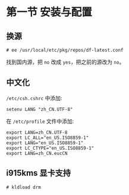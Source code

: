 # 第一节 安装与配置

## 换源

```
# ee /usr/local/etc/pkg/repos/df-latest.conf
```

找到国内源，把 `no` 改成 `yes`，把之前的源改为 `no`。

## 中文化


`/etc/csh.cshrc` 中添加:

```
setenv LANG "zh_CN.UTF-8"
```

在 `/etc/profile` 文件中添加:

```
export LANG=zh_CN.UTF-8
export LC_ALL="en_US.ISO8859-1"
export LANG="en_US.ISO8859-1"
export LC_CTYPE="en_US.ISO8859-1"
export LANG=zh_CN.eucCN
```

## i915kms 显卡支持

```
# kldload drm
```
